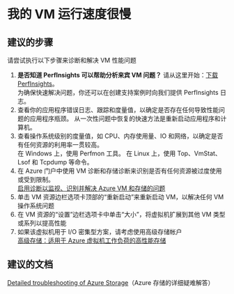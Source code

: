 <properties 
    pageTitle="My VM is slow"
    description="我的 VM 运行速度很慢 "
    service="microsoft.classiccompute"
    resource="virtualmachines"
    authors="kasparks"
    displayOrder="7"
    selfHelpType="resource"
    supportTopicIds="32411877"
    resourceTags="windows, linux, windowsSQL, redhat"    
    productPesIds="14749"
    cloudEnvironments="public" 
/>
    

# <a name="my-vm-is-slow"></a>我的 VM 运行速度很慢

## <a name="recommended-steps"></a>**建议的步骤**
请尝试执行以下步骤来诊断和解决 VM 性能问题

1. **是否知道 PerfInsights 可以帮助分析来宾 VM 问题？** 请从这里开始：[下载 PerfInsights](https://www.microsoft.com/en-us/download/details.aspx?id=54915&fa43d42b-25b5-4a42-fe9b-1634f450f5ee=True)。<br> 为确保快速解决问题，你还可以在创建支持案例时向我们提供 PerfInsights 日志。
2. 查看你的应用程序错误日志、跟踪和度量值，以确定是否存在任何导致性能问题的应用程序瓶颈。 从一次性问题中恢复的快速方法是重新启动应用程序和计算机。
3. 查看操作系统级别的度量值，如 CPU、内存使用量、IO 和网络，以确定是否有任何资源的利用率一贯较高。 <br>
在 Windows 上，使用 Perfmon 工具。 在 Linux 上，使用 Top、VmStat、 Lsof 和 Tcpdump 等命令。
4. 在 Azure 门户中使用 VM 诊断和存储诊断来识别是否有任何资源被过度使用或受到限制。 <br>
[启用诊断以监视、识别并解决 Azure VM 和存储的问题](http://aka.ms/azurevmperf)
5. 单击 VM 资源边栏选项卡顶部的“重新启动”来重新启动 VM，以解决任何 VM 操作系统问题
6. 在 VM 资源的“设置”边栏选项卡中单击“大小”，将虚拟机扩展到其他 VM 类型或系列以提高性能
7. 如果该虚拟机用于 I/O 密集型方案，请考虑使用高级存储帐户 <br>
[高级存储：适用于 Azure 虚拟机工作负荷的高性能存储](https://azure.microsoft.com/documentation/articles/storage-premium-storage-preview-portal/)

## <a name="recommended-documents"></a>**建议的文档**
[Detailed troubleshooting of Azure Storage](https://azure.microsoft.com/documentation/articles/storage-monitoring-diagnosing-troubleshooting/)（Azure 存储的详细疑难解答）

